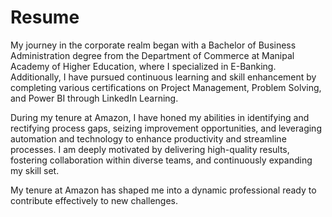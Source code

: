 # Resume

My journey in the corporate realm began with a Bachelor of Business Administration degree from the Department of Commerce at Manipal Academy of Higher Education, where I specialized in E-Banking. Additionally, I have pursued continuous learning and skill enhancement by completing various certifications on Project Management, Problem Solving, and Power BI through LinkedIn Learning.

During my tenure at Amazon, I have honed my abilities in identifying and rectifying process gaps, seizing improvement opportunities, and leveraging automation and technology to enhance productivity and streamline processes. I am deeply motivated by delivering high-quality results, fostering collaboration within diverse teams, and continuously expanding my skill set.

My tenure at Amazon has shaped me into a dynamic professional ready to contribute effectively to new challenges.
